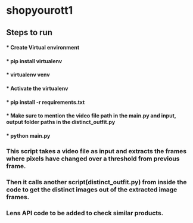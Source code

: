 # shopyourott1

## Steps to run
#### * Create Virtual environment
#### * pip install virtualenv 
#### * virtualenv venv
#### * Activate the virtualenv
#### * pip install -r requirements.txt
#### * Make sure to mention the video file path in the main.py and input, output folder paths in the distinct_outfit.py
#### * python main.py

### This script takes a video file as input and extracts the frames where pixels have changed over a threshold from previous frame.
### Then it calls another script(distinct_outfit.py) from inside the code to get the distinct images out of the extracted image frames.
### Lens API code to be added to check similar products.